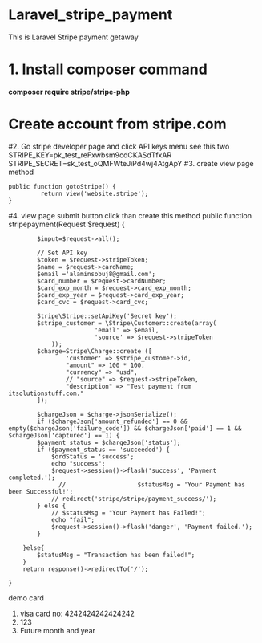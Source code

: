 # Laravel_stripe_payment
This is Laravel Stripe payment getaway
# 1. Install composer command 
<strong>composer require stripe/stripe-php</strong>

# Create account from stripe.com
#2. Go stripe developer page and  click  API keys menu  see this two 
STRIPE_KEY=pk_test_reFxwbsm9cdCKASdTfxAR
STRIPE_SECRET=sk_test_oQMFWteJiPd4wj4AtgApY
#3. create view page method 
    
    public function gotoStripe() {
             return view('website.stripe');
    }
    
#4. view page submit button click than create this method 
 public function stripepayment(Request $request) {

            $input=$request->all();
        
            // Set API key 
            $token = $request->stripeToken;
            $name = $request->cardName;
            $email ='alaminsobuj8@gmail.com';
            $card_number = $request->cardNumber;
            $card_exp_month = $request->card_exp_month;
            $card_exp_year = $request->card_exp_year;
            $card_cvc = $request->card_cvc;
            
            Stripe\Stripe::setApiKey('Secret key');
            $stripe_customer = \Stripe\Customer::create(array(
                            'email' => $email,
                            'source' => $request->stripeToken
                ));
            $charge=Stripe\Charge::create ([
                    'customer' => $stripe_customer->id,
                    "amount" => 100 * 100,
                    "currency" => "usd",
                    // "source" => $request->stripeToken,
                    "description" => "Test payment from itsolutionstuff.com." 
            ]);
    
            $chargeJson = $charge->jsonSerialize();
            if ($chargeJson['amount_refunded'] == 0 && empty($chargeJson['failure_code']) && $chargeJson['paid'] == 1 && $chargeJson['captured'] == 1) {
            $payment_status = $chargeJson['status'];
            if ($payment_status == 'succeeded') {
                $ordStatus = 'success';
                echo "success";
                $request->session()->flash('success', 'Payment completed.');
                  //                    $statusMsg = 'Your Payment has been Successful!';
                // redirect('stripe/stripe/payment_success/');
            } else {
                // $statusMsg = "Your Payment has Failed!";
                echo "fail";
                $request->session()->flash('danger', 'Payment failed.');
            }

        }else{
            $statusMsg = "Transaction has been failed!";
        }
        return response()->redirectTo('/');
 
    }
    
demo card 
1. visa card no: 4242424242424242
2. 123
4. Future month and year


